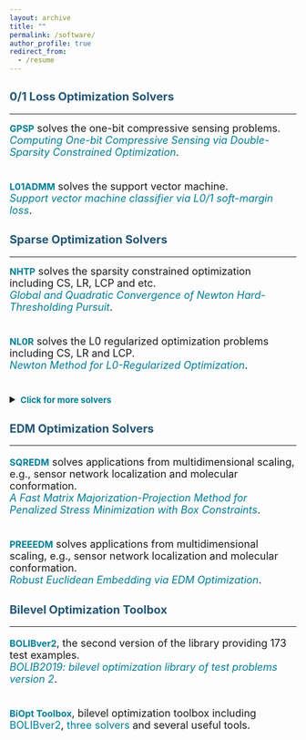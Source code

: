```yaml
---
layout: archive
title: ""  
permalink: /software/
author_profile: true
redirect_from:
  - /resume
---
```

 
<style>
a:link {
  text-decoration: none;
}

a:visited {
  text-decoration: none;
}

a:hover {
  text-decoration: underline;
}

a:active {
  text-decoration: underline;
}
</style>


## <span style="color:#225675"><b style="font-size:20px">0/1 Loss Optimization Solvers</b></span>
---

  <font size=4> 
  <a style="font-size: 16px; font-weight: bold; color:#007D98" href="https://github.com/ShenglongZhou/GPSP" target="_blank">GPSP</a> solves the one-bit compressive sensing problems. <br>
  <a style="color:#007D98" href="https://www.researchgate.net/publication/348371863" target="_blank"><i>Computing One-bit Compressive Sensing via Double-Sparsity Constrained Optimization</i></a>. <br> <br>
  
  <a style="font-size: 16px; font-weight: bold; color:#007D98" href="https://github.com/Huajun-Wang/L01ADMM" target="_blank">L01ADMM</a> solves the support vector machine. <br>
  <a style="color:#007D98" href="https://arxiv.org/abs/1912.07418" target="_blank"><i>Support vector machine classifier via  L0/1 soft-margin loss</i></a>. 
      
  </font>

## <span style="color:#225675"><b style="font-size:20px">Sparse  Optimization Solvers</b></span>
---

  <font size=4> 
  <a style="font-size: 16px; font-weight: bold; color:#007D98" href="https://github.com/ShenglongZhou/NHTPver2" target="_blank">NHTP</a> solves the sparsity constrained optimization including CS, LR, LCP and etc.   <br> 
  <a style="color:#007D98" href="https://arxiv.org/abs/1901.02763" target="_blank"><i>Global and Quadratic Convergence of Newton Hard-Thresholding Pursuit</i></a>. <br> <br>
    
  <a style="font-size: 16px; font-weight: bold; color:#007D98" href="https://github.com/ShenglongZhou/NL0R" target="_blank">NL0R</a> solves the L0 regularized optimization problems including CS, LR and LCP.   <br> 
  <a style="color:#007D98" href="https://arxiv.org/abs/2004.05132" target="_blank"><i>Newton Method for L0-Regularized Optimization</i></a>.<br>  <br> 
  
  <details>
  <summary><span style="color:#007D98"><b style="font-size:15px">Click for more solvers</b></span></summary>
  <br> 

  <a style="font-size: 16px; font-weight: bold; color:#007D98" href="https://github.com/ShenglongZhou/IIHT" target="_blank">IIHT</a> solves the sparsity constrained optimization including CS, LR, LCP and etc.   <br>
  <a style="color:#007D98" href="http://www.ybook.co.jp/online2/oppjo/vol13/p325.html" target="_blank"><i>A Convergent Iterative Hard Thresholding for Sparsity and Nonnegativity Constrained Optimization</i></a>. <br><br>
 
  <a style="font-size: 16px; font-weight: bold; color:#007D98" href="https://github.com/ShenglongZhou/MIRL1" target="_blank">MIRL1</a> solves the reweighted L1 minimization.    <br>
  <a style="color:#007D98" href="https://doi.org/10.1093/imaiai/iaw002" target="_blank"><i>A Null-space-based Weighted L1 Minimisation Approach to Compressed Sensing</i></a>.<br><br>
 
  <a style="font-size: 16px; font-weight: bold; color:#007D98" href="https://github.com/ShenglongZhou/HTPCP" target="_blank">HTPCP</a> solves the sparse linear/nonlinear complementarity problems.   <br>
  <a style="color:#007D98" href="https://link.springer.com/article/10.1007/s11590-014-0834-7" target="_blank"><i>A Half Thresholding Projection Algorithmfor Sparse Solutions of LCPs</i></a>. <br><br>
 
  <a style="font-size: 16px; font-weight: bold; color:#007D98" href="https://github.com/ShenglongZhou/NSSVM" target="_blank">NSSVM</a> solves the sparse support vector machine.  Source codes for <br>
  <a style="color:#007D98" href="https://arxiv.org/abs/2005.13771" target="_blank"><i>Sparse SVM for Sufficient Data Reduction</i></a>. <br><br>
 
  <a style="font-size: 16px; font-weight: bold; color:#007D98" href="https://github.com/ShenglongZhou/ADMM" target="_blank">ADMM</a> solves the sparse and low-rank covariance matrix recovery problem.   <br>
  <a style="color:#007D98" href="https://link.springer.com/article/10.1007/s40305-014-0058-7" target="_blank"><i>Sparse and Low-Rank Covariance Matrix Estimation</i></a>. <br><br>
 

  <b> Two general forms of sparse optimization: </b> 
  
   \begin{eqnarray*}
   \begin{array}{lll}
   \text{Sparsity constrained optimization:}~&~\min_{x}&~f(x), ~ {\rm s.t.}, ~ \Vert x \Vert_0\leq s \\
   \text{L0 regularized optimization:} &~\min_{x}&~f(x) +\lambda \Vert x \Vert_0,
   \end{array}
   \end{eqnarray*}
   where $f: \mathbb{R}^{ n}\rightarrow  \mathbb{R}$, $s\ll n, \lambda>0$ and $\Vert x \Vert_0$ is the so-called $\ell_0$ norm that counts the number of nonzero elements of $x$.  <br><br>
 
 
  <!---### <b> Applications of sparse optimization </b>  <br><br>
  * Compressed sensing (<span style="color:orange"><b>CS</b></span>):
  \begin{eqnarray}
  f(x) = (1/2) \Vert Ax-b \Vert^2
  \end{eqnarray}
  where $A\in\mathbb{R}^{m\times n}, b\in \mathbb{R}^{m}$. <br><br> 
  * Sparse logistic regression (<span style="color:orange"><b>SLR</b></span>):
  \begin{eqnarray}
  f(x) =  \frac{1}{m}\sum_{i=1}^{m}\left\lbrace \ln(1+ e^{\langle a_i, x\rangle})-b_i\langle a_i, x\rangle\right \rbrace+\mu\Vert x\Vert_2^2  
  \end{eqnarray}
  where $a_i\in\mathbb{R}^{n}, b_i\in \lbrace 0,1\rbrace, i=1,2,\cdots,m$ and $\mu\geq0$.<br><br>
  * Sparse linear complementarity problem (<span style="color:orange"><b>SLCP</b></span>):
  \begin{eqnarray}
  f(x) = \frac{1}{r}\sum_{i=1}^{m}\left\lbrace   (x_i)^r_{+}(M_ix+q_i)^r_{+}  +   (-x_i)^r_{+}   +  (-M_ix-q_i)^r_+ \right \rbrace 
  \end{eqnarray}
  where $M\in\mathbb{R}^{n\times n}, q\in \mathbb{R}^{n}, r\geq 2$, $M_i$ is the $i$th row of $M$ and $t_+:=\max \lbrace t,0\rbrace$. 
  Note that  
  \begin{eqnarray}
   f(x)=0~~ \Longleftrightarrow~~ x \geq 0,~ Mx+q\geq 0,~ \langle x , Mx+q \rangle=0 \nonumber
  \end{eqnarray}
  <br>
  --->

   Applications solved by the aforementioned solvers are summarized in following table:<br>

   <table border="2" width="0.5">
      <tr>
        <td style="width:8%" align="center"> </td>
        <td style="width:5%" align="center"><a style="font-size: 16px; font-weight: bold; color:#007D98"  href="https://github.com/ShenglongZhou/NHTPver2" target="_blank">NHTP</a></td>
        <td style="width:5%" align="center"><a style="font-size: 16px; font-weight: bold; color:#007D98"  href="https://github.com/ShenglongZhou/NL0R" target="_blank">NL0R</a></td>
        <td style="width:5%" align="center"><a style="font-size: 16px; font-weight: bold; color:#007D98"  href="https://github.com/ShenglongZhou/IIHT" target="_blank">IIHT</a></td>
        <td style="width:5%" align="center"><a style="font-size: 16px; font-weight: bold; color:#007D98" href="https://github.com/ShenglongZhou/MIRL1" target="_blank">MIRL1</a></td>
        <td style="width:5%" align="center"><a style="font-size: 16px; font-weight: bold; color:#007D98"  href="https://github.com/ShenglongZhou/HTPCP" target="_blank">HTPCP</a></td>
      </tr>
       <tr>
          <td style="width:8%" align="left"><b>Compressed sensing (<span style="color:#007D98">CS</span>)</b></td>
          <td style="width:5%" align="center">$\surd$</td>
          <td style="width:5%" align="center">$\surd$</td>
          <td style="width:5%" align="center">$\surd$</td>
          <td style="width:5%" align="center">$\surd$</td>
          <td style="width:5%" align="center"> </td> 
      </tr>
        <tr>
          <td style="width:8%" align="left"><b>Logistic regression (<span style="color:#007D98">LR</span>)</b></td>
          <td style="width:5%" align="center">$\surd$</td>
          <td style="width:5%" align="center">$\surd$</td>
          <td style="width:5%" align="center">$\surd$</td>
          <td style="width:5%" align="center"> </td> 
          <td style="width:5%" align="center"> </td> 
      </tr>
        <tr>
          <td style="width:8%" align="left"><b>Linear complementarity problem (<span style="color:#007D98">LCP</span>)</b></td>
          <td style="width:5%" align="center">$\surd$</td>
          <td style="width:5%" align="center">$\surd$</td>
          <td style="width:5%" align="center">$\surd$</td>
          <td style="width:5%" align="center"> </td>
          <td style="width:5%" align="center">$\surd$</td> 
      </tr>
      </table>
  </details> 
  </font>


## <span style="color:#225675"><b style="font-size:20px">EDM Optimization Solvers</b></span>
---
  
  <font size=4> 

  <a style="font-size: 16px; font-weight: bold; color:#007D98" href="https://github.com/ShenglongZhou/SQREDM" target="_blank">SQREDM</a> solves applications from multidimensional scaling,
  e.g.,  sensor network localization and molecular conformation.    <br>
  <a style="color:#007D98" href="https://ieeexplore.ieee.org/document/8399531" target="_blank"><i>A Fast Matrix Majorization-Projection Method for Penalized Stress Minimization with Box Constraints</i></a>.<br><br>
 
  <a style="font-size: 16px; font-weight: bold; color:#007D98" href="https://github.com/ShenglongZhou/PREEEDM" target="_blank">PREEEDM</a> solves applications from multidimensional scaling,
  e.g.,  sensor network localization and molecular conformation.    <br>
  <a style="color:#007D98" href="https://doi.org/10.1007/s12532-019-00168-0" target="_blank"><i>Robust Euclidean Embedding via EDM Optimization</i></a>. 
  </font>



## <span style="color:#225675"><b style="font-size:20px">Bilevel Optimization Toolbox </b></span>
---

  <font size=4>
 
  <a style="font-size: 16px; font-weight: bold; color:#007D98" href="https://biopt.github.io/bolib/" target="_blank">BOLIBver2</a>, the second version of  the library providing 173 test examples. <br>
  <a style="color:#007D98" href="https://www.researchgate.net/publication/338375731" target="_blank"><i>BOLIB2019: bilevel optimization library of test problems version 2</i></a>.<br><br>
 
  <a style="font-size: 16px; font-weight: bold; color:#007D98" href="https://biopt.github.io/" target="_blank">BiOpt Toolbox</a>,  bilevel optimization toolbox including <a style="color:#007D98" href="https://biopt.github.io/bolib/" target="_blank">BOLIBver2</a>, 
  <a style="color:#007D98" href="https://biopt.github.io/solvers/" target="_blank">three solvers</a> and several useful tools. 
  
  </font>
